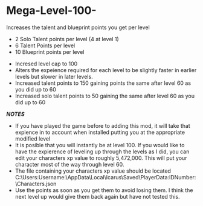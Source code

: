  # Mega-Level-100-
 Increases the talent and blueprint points you get per level

- 2 Solo Talent points per level (4 at level 1)
- 6 Talent Points per level
- 10 Blueprint points per level
* Incresed level cap to 100
* Alters the expeience required for each level to be slightly faster in earlier levels but slower in later levels.
* Increased talent points to 150 gaining points the same after level 60 as you did up to 60
* Increased solo talent points to 50 gaining the same after level 60 as you did up to 60

***NOTES***
* If you have played the game before to adding this mod, it will take that expience in to account when installed putting you at the appropriate modified level
* It is posible that you will instantly be at level 100. If you would like to have the expierence of leveling up through the levels as I did, you can edit your characters xp value to roughly 5,472,000. This will put your character most of the way through level 60.
* The file containing your characters xp value should be located C:\Users\:Username:\AppData\Local\Icarus\Saved\PlayerData\:IDNumber:\Characters.json
* Use the points as soon as you get them to avoid losing them. I think the next level up would give them back again but have not tested this.
